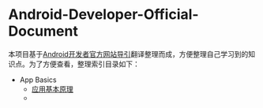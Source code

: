 # Android-Developer-Official-Document

本项目基于[Android开发者官方网站导引](https://developer.android.google.cn/guide/)翻译整理而成，方便整理自己学习到的知识点。为了方便查看，整理索引目录如下：

- App Basics
  - [应用基本原理](./App-Basics/应用基本原理.md)
  - 